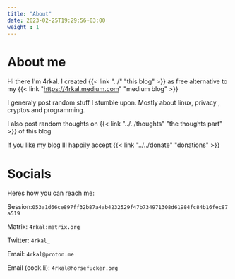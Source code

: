 ```yaml
---
title: "About"
date: 2023-02-25T19:29:56+03:00
weight : 1
---
```

# About me
Hi there I'm 4rkal. I created {{< link "../" "this blog" >}} as free alternative to my {{< link "https://4rkal.medium.com" "medium blog" >}} 

I generaly post random stuff I stumble upon. Mostly about linux, privacy , cryptos and programming. 

I also post random thoughts on {{< link "../../thoughts" "the thoughts part" >}} of this blog

If you like my blog Ill happily accept {{< link "../../donate" "donations" >}}

# Socials
Heres how you can reach me:

Session:`053a1d66ce897ff32b87a4ab4232529f47b734971308d61984fc84b16fec87a519`

Matrix: `4rkal:matrix.org`

Twitter: `4rkal_`

Email: `4rkal@proton.me`

Email (cock.li): `4rkal@horsefucker.org`
